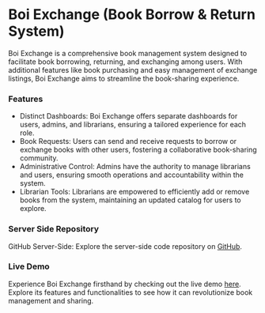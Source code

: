 # Boi Exchange (Book Borrow & Return System)
Boi Exchange is a comprehensive book management system designed to facilitate book borrowing, returning, and exchanging among users. With additional features like book purchasing and easy management of exchange listings, Boi Exchange aims to streamline the book-sharing experience.

### Features
- Distinct Dashboards: Boi Exchange offers separate dashboards for users, admins, and librarians, ensuring a tailored experience for each role.
- Book Requests: Users can send and receive requests to borrow or exchange books with other users, fostering a collaborative book-sharing community.
- Administrative Control: Admins have the authority to manage librarians and users, ensuring smooth operations and accountability within the system.
- Librarian Tools: Librarians are empowered to efficiently add or remove books from the system, maintaining an updated catalog for users to explore.

### Server Side Repository
GitHub Server-Side: Explore the server-side code repository on [GitHub](https://github.com/meraj191-35-2735/boi-exchange-server).

### Live Demo
Experience Boi Exchange firsthand by checking out the live demo [here](https://boi-exchange-web.web.app/). Explore its features and functionalities to see how it can revolutionize book management and sharing.
